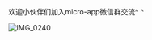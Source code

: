 
欢迎小伙伴们加入micro-app微信群交流^ ^

![IMG_0240](https://github.com/user-attachments/assets/cf3d7364-0ce7-48a9-877a-38ad108e525c)









